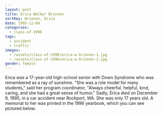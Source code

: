 ```yaml
---
layout: post
title: Erica Walker Brinnon
sortKey: Brinnon, Erica
date: 1995-12-09
categories:
  - class-of-1996
tags:
  - accident
  - traffic
images:
  - /assets/class-of-1996/erica-w-brinnon-1.jpg
  - /assets/class-of-1996/erica-w-brinnon-2.jpg
gender: female
---
```


Erica was a 17-year-old high-school senior with Down Syndrome who was remembered as a ray of sunshine. "She was a role model for many students," said her program coordinator, "Always cheerful, helpful, kind, caring, and she had a great sense of humor," Sadly, Erica died on December 9, 1995, in a car accident near Rockport, WA. She was only 17 years old. A memorial to her was printed in the 1996 yearbook, which you can see pictured below.
